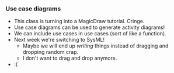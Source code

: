 ### Use case diagrams
- This class is turning into a MagicDraw tutorial. Cringe.
- Use case diagrams can be used to generate activity diagrams!
- We can include use cases in use cases (sort of like a function).
- Next week we're switching to SysML!
	- Maybe we will end up *writing* things instead of dragging and dropping random crap. 
	- I don't want to drag and drop anymore.
- :(